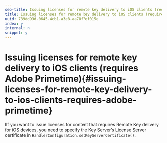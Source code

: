 ```yaml
---
seo-title: Issuing licenses for remote key delivery to iOS clients (requires Adobe Primetime)
title: Issuing licenses for remote key delivery to iOS clients (requires Adobe Primetime)
uuid: 739dd93d-0645-4cb1-a3e8-aa78f7ef015e
index: y
internal: n
snippet: y
---
```


# Issuing licenses for remote key delivery to iOS clients (requires Adobe Primetime){#issuing-licenses-for-remote-key-delivery-to-ios-clients-requires-adobe-primetime}

IIf you want to issue licenses for content that requires Remote Key delivery for iOS devices, you need to specify the Key Server’s License Server certificate in `HandlerConfiguration.setKeyServerCertificate()`. 
